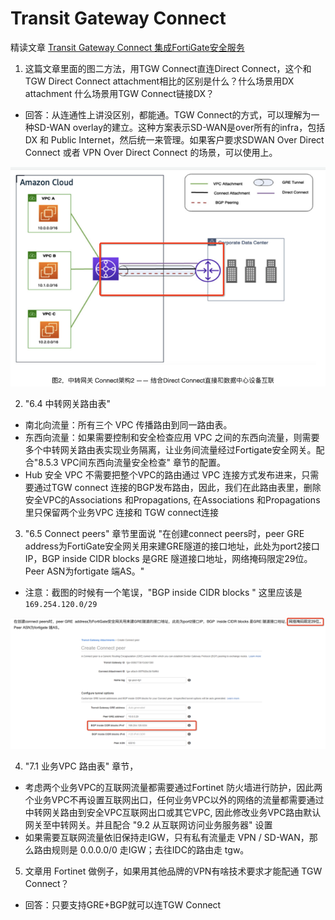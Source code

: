 # Transit Gateway Connect

精读文章 [Transit Gateway Connect 集成FortiGate安全服务](https://aws.amazon.com/cn/blogs/china/transit-gateway-connect-connection-type-integrates-fortigate-security-service/)

1. 这篇文章里面的图二方法，用TGW Connect直连Direct Connect，这个和TGW Direct Connect attachment相比的区别是什么？什么场景用DX attachment 什么场景用TGW Connect链接DX？
- 回答：从连通性上讲没区别，都能通。TGW Connect的方式，可以理解为一种SD-WAN overlay的建立。这种方案表示SD-WAN是over所有的infra，包括DX 和 Public Internet，然后统一来管理。如果客户要求SDWAN Over Direct Connect 或者 VPN Over Direct Connect 的场景，可以使用上。

![tgw-connect-dx](image/tgw-connect-dx.png)


2. "6.4 中转网关路由表"
- 南北向流量：所有三个 VPC 传播路由到同一路由表。
- 东西向流量：如果需要控制和安全检查应用 VPC 之间的东西向流量，则需要多个中转网关路由表实现业务隔离，让业务间流量经过Fortigate安全网关。配合"8.5.3 VPC间东西向流量安全检查" 章节的配置。
- Hub 安全 VPC 不需要把整个VPC的路由通过 VPC 连接方式发布进来，只需要通过TGW connect 连接的BGP发布路由，因此，我们在此路由表里，删除安全VPC的Associations 和Propagations, 在Associations 和Propagations里只保留两个业务VPC 连接和 TGW connect连接

3. "6.5 Connect peers" 章节里面说 "在创建connect peers时，peer GRE  address为FortiGate安全网关用来建GRE隧道的接口地址，此处为port2接口IP，BGP  inside CIDR blocks 是GRE 隧道接口地址，网络掩码限定29位。 Peer ASN为fortigate 端AS。" 
- 注意：截图的时候有一个笔误，"BGP  inside CIDR blocks " 这里应该是 `169.254.120.0/29`

![tgw-connect-peers](image/tgw-connect-peers.png)

4. "7.1 业务VPC 路由表" 章节，
- 考虑两个业务VPC的互联网流量都需要通过Fortinet 防火墙进行防护，因此两个业务VPC不再设置互联网出口，任何业务VPC以外的网络的流量都需要通过中转网关路由到安全VPC互联网出口或其它VPC, 因此修改业务VPC路由默认网关至中转网关。并且配合 "9.2 从互联网访问业务服务器" 设置
- 如果需要互联网流量依旧保持走IGW，只有私有流量走 VPN / SD-WAN，那么路由规则是 0.0.0.0/0 走IGW；去往IDC的路由走 tgw。

5. 文章用 Fortinet 做例子，如果用其他品牌的VPN有啥技术要求才能配通 TGW Connect？
- 回答：只要支持GRE+BGP就可以连TGW Connect